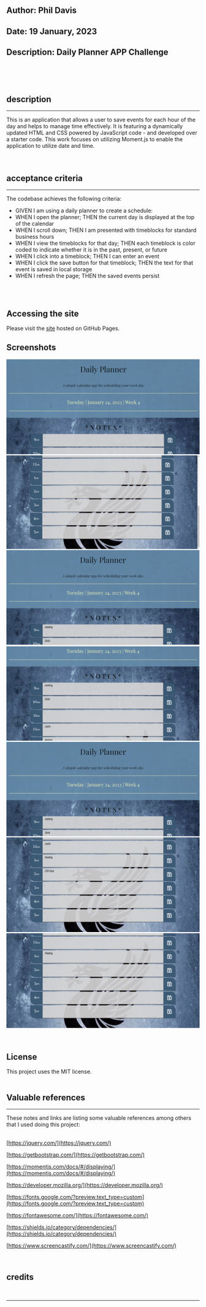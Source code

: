 <br>

 ## Author: Phil Davis
 ## Date: 19 January, 2023
 ## Description: Daily Planner APP Challenge 

<br>
<br>


<br>

## description

***
 This is an application that allows a user to save events for each hour of the day and helps to manage time effectively. It is featuring a dynamically updated HTML and CSS powered by JavaScript code - and developed over a starter code. This work focuses on utilizing Moment.js to enable the application to utilize date and time.<br>
<br>
<br>

## acceptance criteria

***

The codebase achieves the following criteria:<br>

* GIVEN I am using a daily planner to create a schedule:<br>
* WHEN I open the planner; THEN the current day is displayed at the top of the calendar<br>
* WHEN I scroll down; THEN I am presented with timeblocks for standard business hours<br>
* WHEN I view the timeblocks for that day; THEN each timeblock is color coded to indicate whether it is in the past, present, or future<br>
* WHEN I click into a timeblock; THEN I can enter an event<br>
* WHEN I click the save button for that timeblock; THEN the text for that event is saved in local storage<br>
* WHEN I refresh the page; THEN the saved events persist<br>

<br>
<br>

## Accessing the site
Please visit the [site](https://phil13131.github.io/M7_Daily_Planner_APP/) hosted on GitHub Pages.

## Screenshots
![Screenshot 1](https://github.com/phil13131/M7_Daily_Planner_App/blob/main/Screenshot_9.png)
![Screenshot 2](https://github.com/phil13131/M7_Daily_Planner_App/blob/main/Screenshot_10.png)
![Screenshot 3](https://github.com/phil13131/M7_Daily_Planner_App/blob/main/Screenshot_11.png)
![Screenshot 4](https://github.com/phil13131/M7_Daily_Planner_App/blob/main/Screenshot_12.png)
![Screenshot 5](https://github.com/phil13131/M7_Daily_Planner_App/blob/main/Screenshot_13.png)
![Screenshot 6](https://github.com/phil13131/M7_Daily_Planner_App/blob/main/Screenshot_14.png)
![Screenshot 7](https://github.com/phil13131/M7_Daily_Planner_App/blob/main/Screenshot_15.png)

<br>

## License
This project uses the MIT license.
<br>
<br>

## Valuable references

***

These notes and links are listing some valuable references among others that I used doing this project:<br>
<br>

[https://jquery.com/](https://jquery.com/)

[https://getbootstrap.com/](https://getbootstrap.com/)

[https://momentjs.com/docs/#/displaying/](https://momentjs.com/docs/#/displaying/)

[https://developer.mozilla.org/](https://developer.mozilla.org/)

[https://fonts.google.com/?preview.text_type=custom](https://fonts.google.com/?preview.text_type=custom)

[https://fontawesome.com/](https://fontawesome.com/)

[https://shields.io/category/dependencies/](https://shields.io/category/dependencies/)

[https://www.screencastify.com/](https://www.screencastify.com/)

<br>

## credits

<br>


***

